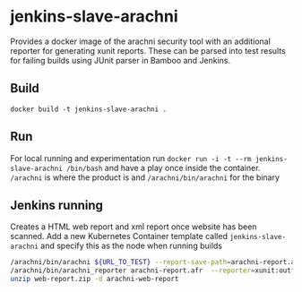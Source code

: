 # jenkins-slave-arachni
Provides a docker image of the arachni security tool with an additional reporter for generating xunit reports. These can be parsed into test results for failing builds using JUnit parser in Bamboo and Jenkins.

## Build
`docker build -t jenkins-slave-arachni .`

## Run
For local running and experimentation run `docker run -i -t --rm jenkins-slave-arachni /bin/bash` and have a play once inside the container. `/arachni` is where the product is and  `/arachni/bin/arachni` for the binary

## Jenkins running
Creates a HTML web report and xml report once website has been scanned. Add a new Kubernetes Container template called `jenkins-slave-arachni` and specify this as the node when running builds

```bash
/arachni/bin/arachni ${URL_TO_TEST} --report-save-path=arachni-report.afr
/arachni/bin/arachni_reporter arachni-report.afr  --reporter=xunit:outfile=report.xml  --reporter=html:outfile=web-report.zip
unzip web-report.zip -d arachni-web-report
```
